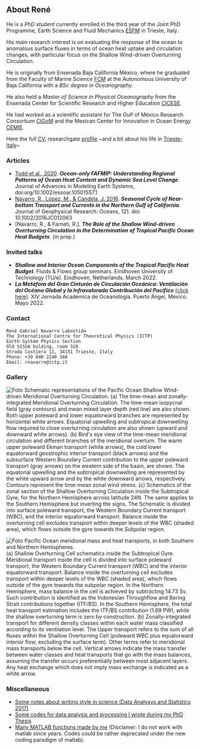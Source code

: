 ## About René

He is a _PhD student_ currently enrolled in the third year of the Joint PhD Programme, Earth Science and Fluid Mechanics [ESFM](https://web.units.it/dottorato/esfm/) in Trieste, Italy. 

His main research interest is on evaluating the response of the ocean to anomalous surface fluxes in terms of ocean heat uptake and circulation changes, with particular focus on the Shallow Wind-driven Overturning Circulation.

He is originally from Ensenada Baja California México, where he graduated from the Faculty of Marine Science [FCM](http://fcm.ens.uabc.mx/) at the Autonomous University of Baja California with a _BSc degree in Oceanography_. 

He also held a _Master of Science in Physical Oceanography_ from the Ensenada Center for Scientific Research and Higher Education [CICESE](https://www.cicese.edu.mx/).

He had worked as a scientific assistant for The Gulf of México Research Consortium [CIGoM](https://cigom.org/en/) and the Mexican Center for Innovation in Ocean Energy [CEMIE](https://cemieoceano.mx/).

Here the full [CV](https://raw.githubusercontent.com/enerle/rnavarro.github.io/main/data/ReneNavarro_CVU.pdf), researchgate [profile](https://www.researchgate.net/profile/Rene-Navarro-Labastida) ~and a bit about his life in [Trieste-Italy](https://raw.githubusercontent.com/enerle/rnavarro.github.io/main/fig1.jpg)~

### Articles
- [Todd et al., 2020](https://agupubs.onlinelibrary.wiley.com/doi/full/10.1029/2019MS002027). ***Ocean-only FAFMIP: Understanding Regional Patterns of Ocean Heat Content and Dynamic Sea Level Change***. Journal of Advances in Modeling Earth Systems, doi:org/10.1002/essoar.10501557.1
- [Navarro, R., López, M., & Candela, J. 2016](https://agupubs.onlinelibrary.wiley.com/doi/10.1002/2016JC012063). ***Seasonal Cycle of Near-bottom Transport and Currents in the Northern Gulf of California***. Journal of Geophysical Research: Oceans, 121. doi: 10.1002/2016JC012063
- [Navarro, R., & Farneti, R.]. ***The Role of the Shallow Wind-driven Overturning Circulation in the Determination of Tropical Pacific Ocean Heat Budgets***. (in prep.)

### Invited talks
- ***Shallow and Interior Ocean Components of the Tropical Pacific Heat Budget***. Fluids & Flows group seminars. Eindhoven University of Technology (TU/e). Eindhoven, Netherlands. March 2022.
- ***La Metáfora del Gran Cinturón de Circulación Oceánica: Ventilación del Océano Global y la Infravalorada Contribución del Pacífico*** [(click here)](https://raw.githubusercontent.com/enerle/rnavarro.github.io/main/data/pres_051722_UMAR.pdf). XIV Jornada Académica de Oceanología. Puerto Ángel, México. Mayo 2022.

### Contact
```
René Gabriel Navarro Labastida
The International Centre for Theoretical Physics (ICTP)
Earth System Physics Section
Old SISSA bulding, room 328
Strada Costiera 11, 34151 Trieste, Italy
Phone: +39 040 2240 348
Email: rnavarro@ictp.it
```
### Gallery
![Foto](https://raw.githubusercontent.com/enerle/rnavarro/main/pics/stc_circulation_scheme.png)
Schematic representations of the Pacific Ocean Shallow Wind-driven Meridional Overturning Circulation. 
(a) The time-mean and zonally-integrated Meridional Overturning Circulation. The time-mean isopycnal field (gray contours) and mean mixed layer depth (red line) are also shown. Both upper poleward and lower equatorward branches are represented by horizontal white arrows. Equatorial upwelling and subtropical downwelling flow required to close overturning circulation are also shown (upward and downward white arrows). 
(b) Bird's eye view of the time-mean meridional circulation and different branches of the meridional overturn. The warm upper poleward Ekman transport (white arrows), the cold lower equatorward geostrophic interior transport (black arrows) and the subsurface Western Boundary Current contribution to the upper poleward transport (gray arrows) on the western side of the basin, are shown. The equatorial upwelling and the subtropical downwelling are represented by the white upward arrow and by the white downward arrows, respectively. Contours represent the time-mean zonal wind stress. 
(c) Schematics of the zonal section of the Shallow Overturning Circulation inside the Subtropical Gyre, for the Northern Hemisphere across latitude 24N. The same applies to the Southern Hemisphere but inverting the signs. The Schematic is divided into surface poleward transport, the Western Boundary Current transport (WBC), and the interior equatorward transport. Balance inside the overturning cell excludes transport within deeper levels of the WBC (shaded area), which flows outside the gyre towards the Subpolar region.

![Foto](https://raw.githubusercontent.com/enerle/rnavarro/main/pics/Subtropical_cells_zonalzections_control.png)
Pacific Ocean meridional mass and heat transports, in both Southern and Northern Hemispheres.  
(a) Shallow Overturning Cell schematics inside the Subtropical Gyre. Meridional transport inside the cell is divided into surface poleward transport, the Western Boundary Current transport (WBC) and the interior equatorward transport. Balance inside the overturning cell excludes transport within deeper levels of the WBC (shaded area), which flows outside of the gyre towards the subpolar region. In the Northern Hemisphere, mass balance in the cell is achieved by subtracting 14.73 Sv. Such contribution is identified as the Indonesian Throughflow and Bering Strait contributions together (ITF/BS). In the Southern Hemisphere, the total heat transport estimation includes the ITF/BS contribution (1.69 PW), while the shallow overturning term is zero by construction. 
(b) Zonally-integrated transport for different density classes within each water mass classified according to its ventilation level. The Upper transport refers to the sum of all fluxes within the Shallow Overturning Cell (poleward WBC plus equatorward interior flow, excluding the surface term). Other terms refer to meridional mass transports below the cell. Vertical arrows indicate the mass transfer between water classes and heat transports that go with the mass balances, assuming the transfer occurs preferentially between most adjacent layers. Any heat exchange which does not imply mass exchange is indicated as a white arrow.

### Miscellaneous
- [Some notes about writing style in science (Data Analysys and Statistics 2017)](https://raw.githubusercontent.com/enerle/rnavarro.github.io/main/data/notas_redaccion_unam_2017.pdf)
- [Some codes for data analysis and processing I wrote during my PhD Thesis](https://github.com/enerle/)
- [Many MATLAB functions made by me](https://github.com/enerle/) (Disclamer: I do not work with matlab since years. Codes could be rather deprecated under the new coding paradigm of matlab).

